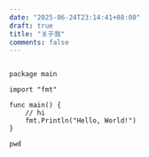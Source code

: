 ```yaml
---
date: "2025-06-24T23:14:41+08:00"
draft: true
title: "关于我"
comments: false
---
```


```golang

package main

import "fmt"

func main() {
	// hi
	fmt.Println("Hello, World!")
}
```

`pwd`
